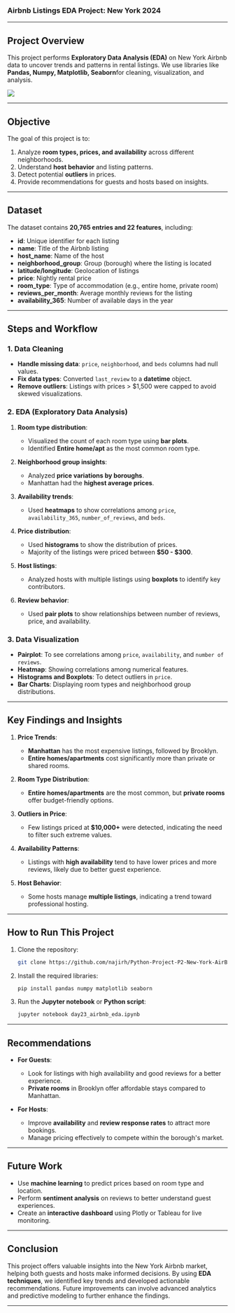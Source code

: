 ### Airbnb Listings EDA Project: New York 2024  

---

## Project Overview
This project performs **Exploratory Data Analysis (EDA)** on New York Airbnb data to uncover trends and patterns in rental listings. We use libraries like **Pandas, Numpy, Matplotlib, Seaborn**for cleaning, visualization, and analysis. 

![](https://github.com/najirh/Python-Project-P2-New-York-AirBnb-Listing-2024/blob/main/New-York-City-Brooklyn-Bridge-Panorama-Juergen-Roth-2.jpg)

---

## Objective
The goal of this project is to:
1. Analyze **room types, prices, and availability** across different neighborhoods.
2. Understand **host behavior** and listing patterns.
3. Detect potential **outliers** in prices.
4. Provide recommendations for guests and hosts based on insights.

---

## Dataset
The dataset contains **20,765 entries and 22 features**, including:
- **id**: Unique identifier for each listing  
- **name**: Title of the Airbnb listing  
- **host_name**: Name of the host  
- **neighborhood_group**: Group (borough) where the listing is located  
- **latitude/longitude**: Geolocation of listings  
- **price**: Nightly rental price  
- **room_type**: Type of accommodation (e.g., entire home, private room)  
- **reviews_per_month**: Average monthly reviews for the listing  
- **availability_365**: Number of available days in the year  

---

## Steps and Workflow

### 1. Data Cleaning
- **Handle missing data**: `price`, `neighborhood`, and `beds` columns had null values.
- **Fix data types**: Converted `last_review` to a **datetime** object.
- **Remove outliers**: Listings with prices > $1,500 were capped to avoid skewed visualizations.

### 2. EDA (Exploratory Data Analysis)
1. **Room type distribution**: 
   - Visualized the count of each room type using **bar plots**.
   - Identified **Entire home/apt** as the most common room type.

2. **Neighborhood group insights**:
   - Analyzed **price variations by boroughs**.
   - Manhattan had the **highest average prices**.

3. **Availability trends**:
   - Used **heatmaps** to show correlations among `price`, `availability_365`, `number_of_reviews`, and `beds`.

4. **Price distribution**:
   - Used **histograms** to show the distribution of prices.
   - Majority of the listings were priced between **$50 - $300**.

5. **Host listings**:
   - Analyzed hosts with multiple listings using **boxplots** to identify key contributors.

6. **Review behavior**:
   - Used **pair plots** to show relationships between number of reviews, price, and availability.

### 3. Data Visualization
- **Pairplot**: To see correlations among `price`, `availability`, and `number of reviews`.
- **Heatmap**: Showing correlations among numerical features.
- **Histograms and Boxplots**: To detect outliers in `price`.
- **Bar Charts**: Displaying room types and neighborhood group distributions.

---

## Key Findings and Insights
1. **Price Trends**:  
   - **Manhattan** has the most expensive listings, followed by Brooklyn.  
   - **Entire homes/apartments** cost significantly more than private or shared rooms.  

2. **Room Type Distribution**:  
   - **Entire homes/apartments** are the most common, but **private rooms** offer budget-friendly options.

3. **Outliers in Price**:  
   - Few listings priced at **$10,000+** were detected, indicating the need to filter such extreme values.

4. **Availability Patterns**:  
   - Listings with **high availability** tend to have lower prices and more reviews, likely due to better guest experience.

5. **Host Behavior**:  
   - Some hosts manage **multiple listings**, indicating a trend toward professional hosting.

---

## How to Run This Project
1. Clone the repository:
   ```bash
   git clone https://github.com/najirh/Python-Project-P2-New-York-AirBnb-Listing-2024.git
   ```
2. Install the required libraries:
   ```bash
   pip install pandas numpy matplotlib seaborn
   ```
3. Run the **Jupyter notebook** or **Python script**:
   ```bash
   jupyter notebook day23_airbnb_eda.ipynb
   ```

---

## Recommendations
- **For Guests**: 
   - Look for listings with high availability and good reviews for a better experience.
   - **Private rooms** in Brooklyn offer affordable stays compared to Manhattan.

- **For Hosts**:  
   - Improve **availability** and **review response rates** to attract more bookings.
   - Manage pricing effectively to compete within the borough's market.

---

## Future Work
- Use **machine learning** to predict prices based on room type and location.
- Perform **sentiment analysis** on reviews to better understand guest experiences.
- Create an **interactive dashboard** using Plotly or Tableau for live monitoring.

---

## Conclusion
This project offers valuable insights into the New York Airbnb market, helping both guests and hosts make informed decisions. By using **EDA techniques**, we identified key trends and developed actionable recommendations. Future improvements can involve advanced analytics and predictive modeling to further enhance the findings.  

---
